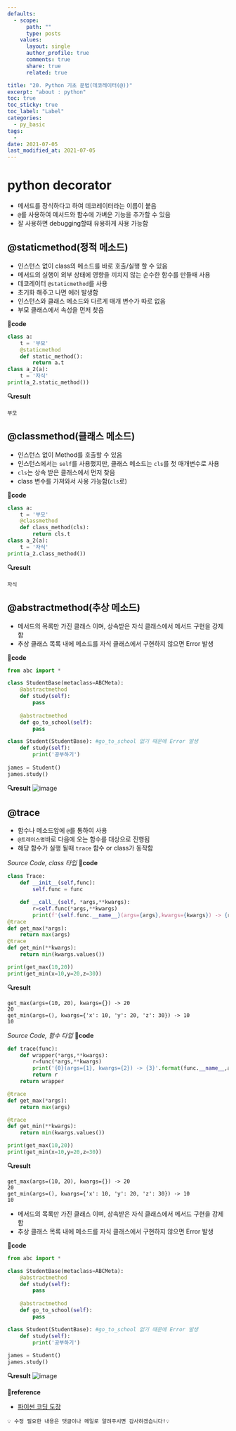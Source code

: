 ```yaml
---
defaults:
  - scope:
      path: ""
      type: posts
    values:
      layout: single
      author_profile: true
      comments: true
      share: true
      related: true

title: "20. Python 기초 문법(데코레이터(@))"
excerpt: "about : python"
toc: true
toc_sticky: true
toc_label: "Label"
categories:
  - py_basic
tags:
  - 
date: 2021-07-05
last_modified_at: 2021-07-05
---
```


# python decorator

- 메서드를 장식하다고 하여 데코레이터라는 이름이 붙음
- `@`를 사용하여 메서드와 함수에 가벼운 기능을 추가할 수 있음
- 잘 사용하면 debugging할때 유용하게 사용 가능함

## @staticmethod(정적 메소드)

- 인스턴스 없이 class의 메소드를 바로 호출/실행 할 수 있음
- 메서드의 실행이 외부 상태에 영향을 끼치지 않는 순수한 함수를 만들때 사용
- 데코레이터 `@staticmethod`를 사용
- 초기화 해주고 나면 에러 발생함
- 인스턴스와 클래스 메소드와 다르게 매개 변수가 따로 없음
- 부모 클래스에서 속성을 먼저 찾음

**📰code**
```python
class a:
    t = '부모'
    @staticmethod
    def static_method():
        return a.t
class a_2(a):
    t = '자식'
print(a_2.static_method())
```
**🔍result**
```
부모
```

## @classmethod(클래스 메소드)

- 인스턴스 없이 Method를 호출할 수 있음
- 인스턴스에서는 `self`를 사용했지만, 클래스 메소드는 `cls`를 첫 매개변수로 사용
- `cls`는 상속 받은 클래스에서 먼저 찾음
- class 변수를 가져와서 사용 가능함(`cls`로) 

**📰code**
```python
class a:
    t = '부모'
    @classmethod
    def class_method(cls):
        return cls.t
class a_2(a):
    t = '자식'
print(a_2.class_method())
```

**🔍result**
```
자식
```


## @abstractmethod(추상 메소드)

- 메서드의 목록만 가진 클래스 이며, 상속받은 자식 클래스에서 메서드 구현을 강제함
- 추상 클래스 목록 내에 메소드를 자식 클래스에서 구현하지 않으면 Error 발생

**📰code**
```python
from abc import * 

class StudentBase(metaclass=ABCMeta):
    @abstractmethod
    def study(self):
        pass
    
    @abstractmethod
    def go_to_school(self):
        pass    

class Student(StudentBase): #go_to_school 없기 때문에 Error 발생
    def study(self):
        print('공부하기')
        
james = Student()
james.study() 
```
**🔍result**
![image](https://user-images.githubusercontent.com/77658029/124434715-297ceb80-ddaf-11eb-86e4-e904b93ed1b5.png)


## @trace

- 함수나 메소드앞에 `@`를 통하여 사용
- `@트레이스명`바로 다음에 오는 함수를 대상으로 진행됨
- 해당 함수가 실행 될때 `trace` 함수 or class가 동작함

*Source Code, class 타입*
**📰code**
```python
class Trace:
    def __init__(self,func):
        self.func = func

    def __call__(self, *args,**kwargs):
        r=self.func(*args,**kwargs)
        print(f'{self.func.__name__}(args={args},kwargs={kwargs}) -> {r}')
@trace
def get_max(*args):
    return max(args)
@trace
def get_min(**kwargs):
    return min(kwargs.values())

print(get_max(10,20))
print(get_min(x=10,y=20,z=30))
```
**🔍result**
```
get_max(args=(10, 20), kwargs={}) -> 20  
20  
get_min(args=(), kwargs={'x': 10, 'y': 20, 'z': 30}) -> 10  
10  
```

*Source Code, 함수 타입*
**📰code**
```python
def trace(func):
    def wrapper(*args,**kwargs):
        r=func(*args,**kwargs)
        print('{0}(args={1}, kwargs={2}) -> {3}'.format(func.__name__,args,kwargs,r))
        return r
    return wrapper

@trace
def get_max(*args):
    return max(args)

@trace
def get_min(**kwargs):
    return min(kwargs.values())

print(get_max(10,20))
print(get_min(x=10,y=20,z=30))
```
**🔍result**
``` 
get_max(args=(10, 20), kwargs={}) -> 20  
20  
get_min(args=(), kwargs={'x': 10, 'y': 20, 'z': 30}) -> 10  
10  
```


- 메서드의 목록만 가진 클래스 이며, 상속받은 자식 클래스에서 메서드 구현을 강제함
- 추상 클래스 목록 내에 메소드를 자식 클래스에서 구현하지 않으면 Error 발생

**📰code**
```python
from abc import * 

class StudentBase(metaclass=ABCMeta):
    @abstractmethod
    def study(self):
        pass
    
    @abstractmethod
    def go_to_school(self):
        pass    

class Student(StudentBase): #go_to_school 없기 때문에 Error 발생
    def study(self):
        print('공부하기')
        
james = Student()
james.study() 
```
**🔍result**
![image](https://user-images.githubusercontent.com/77658029/124434715-297ceb80-ddaf-11eb-86e4-e904b93ed1b5.png)


**📌reference**
- [파이썬 코딩 도장](https://dojang.io/course/view.php?id=7)


```
💡 수정 필요한 내용은 댓글이나 메일로 알려주시면 감사하겠습니다!💡 
```